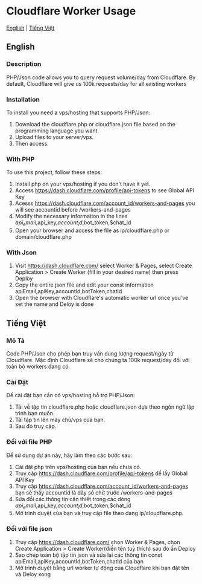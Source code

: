 # Cloudflare Worker Usage

[English](#english) | [Tiếng Việt](#tiếng-việt)

## English

### Description

PHP/Json code allows you to query request volume/day from Cloudflare. By default, Cloudflare will give us 100k requests/day for all existing workers

### Installation

To install you need a vps/hosting that supports PHP/Json:
1. Download the cloudflare.php or cloudflare.json file based on the programming language you want.
2. Upload files to your server/vps.
3. Then access.

### With PHP


To use this project, follow these steps:
1. Install php on your vps/hosting if you don't have it yet.
2. Access https://dash.cloudflare.com/profile/api-tokens to see Global API Key
3. Acesss https://dash.cloudflare.com/account_id/workers-and-pages you will see accountid before /workers-and-pages
4. Modify the necessary information in the lines $api_email,$api_key,$account_id,$bot_token,$chat_id
5. Open your browser and access the file as ip/cloudflare.php or domain/cloudflare.php

### With Json

1. Visit https://dash.cloudflare.com/ select Worker & Pages, select Create Application > Create Worker (fill in your desired name) then press Deploy
2. Copy the entire json file and edit your const information apiEmail,apiKey,accountId,botToken,chatId
3. Open the browser with Cloudflare's automatic worker url once you've set the name and Deloy is done

## Tiếng Việt

### Mô Tả

Code PHP/Json cho phép bạn truy vấn dung lượng request/ngày từ Cloudflare. Mặc định Cloudflare sẽ cho chúng ta 100k request/day đối với toàn bộ workers đang có.

### Cài Đặt

Để cài đặt bạn cần có vps/hosting hỗ trợ PHP/Json:
1. Tải về tập tin cloudflare.php hoặc cloudflare.json dựa theo ngôn ngữ lập trình bạn muốn.
2. Tải tập tin lên máy chủ/vps của bạn.
3. Sau đó truy cập.

### Đối với file PHP

Để sử dụng dự án này, hãy làm theo các bước sau:
1. Cài đặt php trên vps/hosting của bạn nếu chưa có.
2. Truy cập https://dash.cloudflare.com/profile/api-tokens để lấy Global API Key
3. Truy cập https://dash.cloudflare.com/account_id/workers-and-pages bạn sẽ thấy accountid là dãy số chữ trước /workers-and-pages
4. Sửa đổi các thông tin cần thiết trong các dòng $api_email,$api_key,$account_id,$bot_token,$chat_id
5. Mở trình duyệt của bạn và truy cập file theo dạng ip/cloudflare.php.

### Đối với file json

1. Truy cập https://dash.cloudflare.com/ chọn Worker & Pages, chọn Create Application > Create Worker(điền tên tuỳ thích) sau đó ấn Deploy
2. Sao chép toàn bộ tập tin json và sửa lại các thông tin const apiEmail,apiKey,accountId,botToken,chatId của bạn
3. Mở trình duyệt bằng url worker tự động của Cloudflare khi bạn đặt tên và Deloy xong
